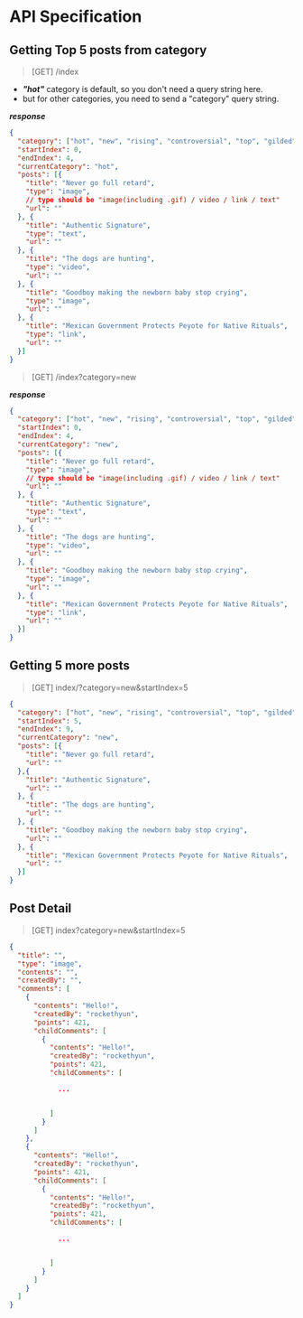 # API Specification

## Getting Top 5 posts from category

> [GET] /index

- ***"hot"*** category is default, so you don't need a query string here.
- but for other categories, you need to send a "category" query string.

***response***

```json
{
  "category": ["hot", "new", "rising", "controversial", "top", "gilded", "wiki"],
  "startIndex": 0,
  "endIndex": 4,
  "currentCategory": "hot",
  "posts": [{
    "title": "Never go full retard",
    "type": "image",
    // type should be "image(including .gif) / video / link / text"
    "url": ""
  }, {
    "title": "Authentic Signature",
    "type": "text",
    "url": ""
  }, {
    "title": "The dogs are hunting",
    "type": "video",
    "url": ""
  }, {
    "title": "Goodboy making the newborn baby stop crying",
    "type": "image",
    "url": ""
  }, {
    "title": "Mexican Government Protects Peyote for Native Rituals",
    "type": "link",
    "url": ""
  }]
}
```

> [GET] /index?category=new

***response***

```json
{
  "category": ["hot", "new", "rising", "controversial", "top", "gilded", "wiki"],
  "startIndex": 0,
  "endIndex": 4,
  "currentCategory": "new",
  "posts": [{
    "title": "Never go full retard",
    "type": "image",
    // type should be "image(including .gif) / video / link / text"
    "url": ""
  }, {
    "title": "Authentic Signature",
    "type": "text",
    "url": ""
  }, {
    "title": "The dogs are hunting",
    "type": "video",
    "url": ""
  }, {
    "title": "Goodboy making the newborn baby stop crying",
    "type": "image",
    "url": ""
  }, {
    "title": "Mexican Government Protects Peyote for Native Rituals",
    "type": "link",
    "url": ""
  }]
}
```

## Getting 5 more posts

> [GET] index/?category=new&startIndex=5

```json
{
  "category": ["hot", "new", "rising", "controversial", "top", "gilded", "wiki"],
  "startIndex": 5,
  "endIndex": 9,
  "currentCategory": "new",
  "posts": [{
    "title": "Never go full retard",
    "url": ""
  },{
    "title": "Authentic Signature",
    "url": ""
  }, {
    "title": "The dogs are hunting",
    "url": ""
  }, {
    "title": "Goodboy making the newborn baby stop crying",
    "url": ""
  }, {
    "title": "Mexican Government Protects Peyote for Native Rituals",
    "url": ""
  }]
}
```

## Post Detail

> [GET] index?category=new&startIndex=5

```json
{
  "title": "",
  "type": "image",
  "contents": "",
  "createdBy": "",
  "comments": [
    {
      "contents": "Hello!",
      "createdBy": "rockethyun",
      "points": 421,
      "childComments": [
        {
          "contents": "Hello!",
          "createdBy": "rockethyun",
          "points": 421,
          "childComments": [

            ...


          ]
        }
      ]
    },
    {
      "contents": "Hello!",
      "createdBy": "rockethyun",
      "points": 421,
      "childComments": [
        {
          "contents": "Hello!",
          "createdBy": "rockethyun",
          "points": 421,
          "childComments": [

            ...


          ]
        }
      ]
    }
  ]
}
```
